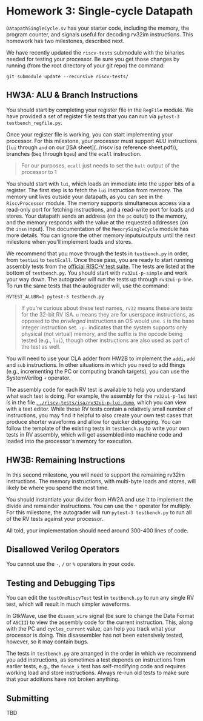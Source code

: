 # Homework 3: Single-cycle Datapath

`DatapathSingleCycle.sv` has your starter code, including the memory, the program counter, and signals useful for decoding rv32im instructions. This homework has two milestones, described next.

We have recently updated the `riscv-tests` submodule with the binaries needed for testing your processor. Be sure you get those changes by running (from the root directory of your git repo) the command:
```
git submodule update --recursive riscv-tests/
```

## HW3A: ALU & Branch Instructions

You should start by completing your register file in the `RegFile` module. We have provided a set of register file tests that you can run via `pytest-3 testbench_regfile.py`.

Once your register file is working, you can start implementing your processor. For this milestone, your processor must support ALU instructions (`lui` through `and` on our [ISA sheet](../riscv isa reference sheet.pdf)), branches (`beq` through `bgeu`) and the `ecall` instruction.

> For our purposes, `ecall` just needs to set the `halt` output of the processor to 1

You should start with `lui`, which loads an immediate into the upper bits of a register. The first step is to fetch the `lui` instruction from memory. The memory unit lives outside your datapath, as you can see in the `RiscvProcessor` module. The memory supports simultaneous access via a read-only port for fetching instructions, and a read-write port for loads and stores. Your datapath sends an address (on the `pc` outut) to the memory, and the memory responds with the value at the requested addresses (on the `insn` input). The documentation of the `MemorySingleCycle` module has more details. You can ignore the other memory inputs/outputs until the next milestone when you'll implement loads and stores.

We recommend that you move through the tests in `testbench.py` in order, from `testLui` to `testEcall`. Once those pass, you are ready to start running assembly tests from the [official RISC-V test suite](https://github.com/riscv-software-src/riscv-tests). The tests are listed at the bottom of `testbench.py`. You should start with `rv32ui-p-simple` and work your way down. The autograder will run the tests up through `rv32ui-p-bne`. To run the same tests that the autograder will, use the command:

```
RVTEST_ALUBR=1 pytest-3 testbench.py
```

> If you're curious about these test names, `rv32` means these are tests for the 32-bit RV ISA. `u` means they are for userspace instructions, as opposed to the *privileged* instructions an OS would use. `i` is the base integer instruction set. `-p-` indicates that the system supports only physical (not virtual) memory, and the suffix is the opcode being tested (e.g., `lui`), though other instructions are also used as part of the test as well.

You will need to use your CLA adder from HW2B to implement the `addi`, `add` and `sub` instructions. In other situations in which you need to add things (e.g., incrementing the PC or computing branch targets), you can use the SystemVerilog `+` operator.

The assembly code for each RV test is available to help you understand what each test is doing. For example, the assembly for the `rv32ui-p-lui` test is in the file [`../riscv-tests/isa/rv32ui-p-lui.dump`](../riscv-tests/isa/rv32ui-p-lui.dump), which you can view with a text editor. While these RV tests contain a relatively small number of instructions, you may find it helpful to also create your own test cases that produce shorter waveforms and allow for quicker debugging. You can follow the template of the existing tests in `testbench.py` to write your own tests in RV assembly, which will get assembled into machine code and loaded into the processor's memory for execution.


## HW3B: Remaining Instructions

In this second milestone, you will need to support the remaining rv32im instructions. The memory instructions, with multi-byte loads and stores, will likely be where you spend the most time.

You should instantiate your divider from HW2A and use it to implement the divide and remainder instructions. You can use the `*` operator for multiply. For this milestone, the autograder will run `pytest-3 testbench.py` to run all of the RV tests against your processor.

All told, your implementation should need around 300-400 lines of code.

## Disallowed Verilog Operators

You cannot use the `-`, `/` or `%` operators in your code.

## Testing and Debugging Tips

You can edit the `testOneRiscvTest` test in `testbench.py` to run any single RV test, which will result in much simpler waveforms.

In GtkWave, use the `disasm_wire` signal (be sure to change the Data Format of `ASCII`) to view the assembly code for the current instruction. This, along with the PC and `cycles_current` value, can help you track what your processor is doing. This disassembler has not been extensively tested, however, so it may contain bugs.

The tests in `testbench.py` are arranged in the order in which we recommend you add instructions, as sometimes a test depends on instructions from earlier tests, e.g., the `fence_i` test has self-modifying code and requires working load and store instructions. Always re-run old tests to make sure that your additions have not broken anything.



## Submitting

TBD

